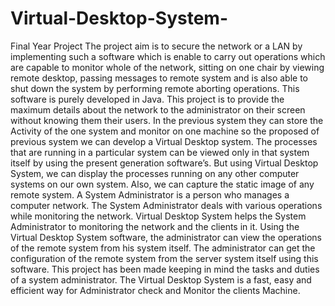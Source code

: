 # Virtual-Desktop-System-
Final Year Project 
    The project aim is to secure the network or a LAN by implementing such a software
which is enable to carry out operations which are capable to monitor whole of the network,
sitting on one chair by viewing remote desktop, passing messages to remote system and is also
able to shut down the system by performing remote aborting operations. This software is purely
developed in Java. This project is to provide the maximum details about the network to the
administrator on their screen without knowing them their users.
    In the previous system they can store the Activity of the one system and monitor on one
machine so the proposed of previous system we can develop a Virtual Desktop system. The
processes that are running in a particular system can be viewed only in that system itself by using
the present generation software’s. But using Virtual Desktop System, we can display the
processes running on any other computer systems on our own system. Also, we can capture the
static image of any remote system.
    A System Administrator is a person who manages a computer network. The System
Administrator deals with various operations while monitoring the network. Virtual Desktop
System helps the System Administrator to monitoring the network and the clients in it. Using the
Virtual Desktop System software, the administrator can view the operations of the remote system
from his system itself. The administrator can get the configuration of the remote system from the
server system itself using this software.
This project has been made keeping in mind the tasks and duties of a system
administrator. The Virtual Desktop System is a fast, easy and efficient way for Administrator
check and Monitor the clients Machine.
